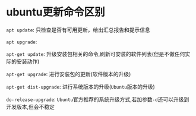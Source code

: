 # ubuntu更新命令区别

`apt update`: 只检查是否有可用更新，给出汇总报告和提示信息

`apt upgrade`:

`apt-get update`: 升级安装包相关的命令,刷新可安装的软件列表(但是不做任何实际的安装动作)

`apt-get upgrade`: 进行安装包的更新(软件版本的升级)

`apt-get dist-upgrade`: 进行系统版本的升级(`Ubuntu`版本的升级)

`do-release-upgrade`: `Ubuntu`官方推荐的系统升级方式,若加参数`-d`还可以升级到开发版本,但会不稳定

